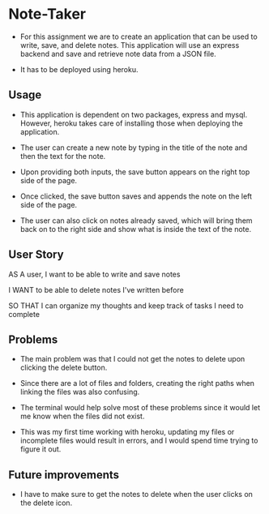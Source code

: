 # Note-Taker
* For this assignment we are to create an application that can be used to write, save, and delete notes. This application will use an express backend and save and retrieve note data from a JSON file.

* It has to be deployed using heroku.

## Usage
* This application is dependent on two packages, express and mysql. However, heroku takes care of installing those when deploying the application.

* The user can create a new note by typing in the title of the note and then the text for the note.

* Upon providing both inputs, the save button appears on the right top side of the page.

* Once clicked, the save button saves and appends the note on the left side of the page.

* The user can also click on notes already saved, which will bring them back on to the right side and show what is inside the text of the note.

## User Story

AS A user, I want to be able to write and save notes

I WANT to be able to delete notes I've written before

SO THAT I can organize my thoughts and keep track of tasks I need to complete


## Problems
* The main problem was that I could not get the notes to delete upon clicking the delete button.

* Since there are a lot of files and folders, creating the right paths when linking the files was also confusing.

* The terminal would help solve most of these problems since it would let me know when the files did not exist.

* This was my first time working with heroku, updating my files or incomplete files would result in errors, and I would spend time trying to figure it out.

## Future improvements
* I have to make sure to get the notes to delete when the user clicks on the delete icon.